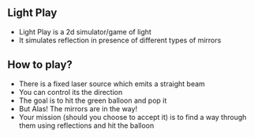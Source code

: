## Light Play
* Light Play is a 2d simulator/game of light
* It simulates reflection in presence of different types of mirrors

## How to play?
* There is a fixed laser source which emits a straight beam
* You can control its the direction
* The goal is to hit the green balloon and pop it
* But Alas! The mirrors are in the way!
* Your mission (should you choose to accept it) is to find a way through them using reflections and hit the balloon
